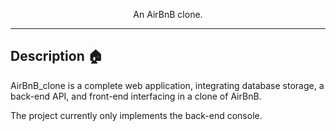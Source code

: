 <p align="center">An AirBnB clone.</p>

---

## Description :house:

AirBnB_clone is a complete web application, integrating database storage, 
a back-end API, and front-end interfacing in a clone of AirBnB.

The project currently only implements the back-end console.
